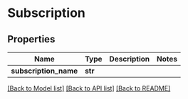 # Subscription

## Properties
Name | Type | Description | Notes
------------ | ------------- | ------------- | -------------
**subscription_name** | **str** |  | 

[[Back to Model list]](../README.md#documentation-for-models) [[Back to API list]](../README.md#documentation-for-api-endpoints) [[Back to README]](../README.md)


